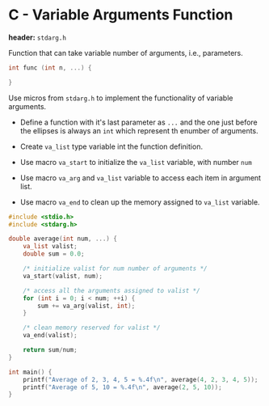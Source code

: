 # C - Variable Arguments Function

**header:** `stdarg.h`

Function that can take variable number of arguments, i.e., parameters.

```c
int func (int n, ...) {

}
```

Use micros from `stdarg.h` to implement the functionality of variable arguments.

- Define a function with it's last parameter as `...` and the one just before the ellipses is always
an `int` which represent th enumber of arguments.

- Create `va_list` type variable int the function definition.
- Use macro `va_start` to initialize the `va_list` variable, with number `num`
- Use macro `va_arg` and `va_list` variable to access each item in argument list.
- Use macro `va_end` to clean up the memory assigned to `va_list` variable.

```c
#include <stdio.h>
#include <stdarg.h>

double average(int num, ...) {
    va_list valist;
    double sum = 0.0;

    /* initialize valist for num number of arguments */
    va_start(valist, num);

    /* access all the arguments assigned to valist */
    for (int i = 0; i < num; ++i) {
        sum += va_arg(valist, int);
    }

    /* clean memory reserved for valist */
    va_end(valist);

    return sum/num;
}

int main() {
    printf("Average of 2, 3, 4, 5 = %.4f\n", average(4, 2, 3, 4, 5));
    printf("Average of 5, 10 = %.4f\n", average(2, 5, 10));
}
```


